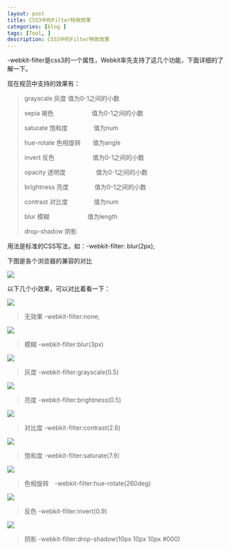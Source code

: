 ```yaml
---
layout: post
title: CSS3中的Filter特效效果
categories: [blog ]
tags: [Tool, ]
description: CSS3中的Filter特效效果
---
```

-webkit-filter是css3的一个属性，Webkit率先支持了这几个功能，下面详细的了解一下。

现在规范中支持的效果有：

> grayscale 灰度               值为0-1之间的小数 
>
> sepia 褐色　　　　　　   值为0-1之间的小数
>
> saturate 饱和度　　　　 值为num
>
> hue-rotate 色相旋转　　值为angle
>
> invert 反色　　　　　　  值为0-1之间的小数
>
> opacity 透明度　　　　　值为0-1之间的小数
>
> brightness 亮度　　　　 值为0-1之间的小数
>
> contrast 对比度　　　　 值为num
>
> blur 模糊　　　　　　     值为length
>
> drop-shadow 阴影


用法是标准的CSS写法，如：-webkit-filter: blur(2px);

下图是各个浏览器的兼容的对比

![](http://www.websqq.org/wp-content/uploads/2015/12/fillter.bmp)

以下几个小效果，可以对比着看一下：

![](http://www.websqq.org/wp-content/uploads/2015/12/none.jpg)

> 无效果   -webkit-filter:none;

![](http://www.websqq.org/wp-content/uploads/2015/12/blur3px.jpg)

> 模糊   -webkit-filter:blur(3px) 

![](http://www.websqq.org/wp-content/uploads/2015/12/grayscale0.5.jpg)

> 灰度 -webkit-filter:grayscale(0.5) 

![](http://www.websqq.org/wp-content/uploads/2015/12/brightness0.5.jpg)

> 亮度  -webkit-filter:brightness(0.5)

![](http://www.websqq.org/wp-content/uploads/2015/12/contrast2.6.jpg)

> 对比度   -webkit-filter:contrast(2.6)


![](http://www.websqq.org/wp-content/uploads/2015/12/saturate7.9.jpg)

> 饱和度   -webkit-filter:saturate(7.9）

![](http://www.websqq.org/wp-content/uploads/2015/12/hue-rotate260deg.jpg)

> 色相旋转　-webkit-filter:hue-rotate(260deg)

![](http://www.websqq.org/wp-content/uploads/2015/12/invert0.9.jpg)

> 反色   -webkit-filter:invert(0.9)

![](http://www.websqq.org/wp-content/uploads/2015/12/drop-shadow.jpg)

> 阴影  -webkit-filter:drop-shadow(10px 10px 10px #000)
